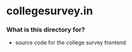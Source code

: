 # collegesurvey.in #

### What is this directory for? ###

* source code for the college survey frontend 